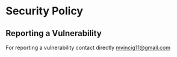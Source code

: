 # Security Policy

## Reporting a Vulnerability

For reporting a vulnerability contact directly mvincig11@gmail.com

